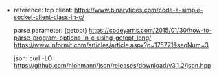 * reference:
    tcp client:
        https://www.binarytides.com/code-a-simple-socket-client-class-in-c/

    parse parameter: (getopt)
        https://codeyarns.com/2015/01/30/how-to-parse-program-options-in-c-using-getopt_long/
        https://www.informit.com/articles/article.aspx?p=175771&seqNum=3

    json:
        curl -LO https://github.com/nlohmann/json/releases/download/v3.1.2/json.hpp

